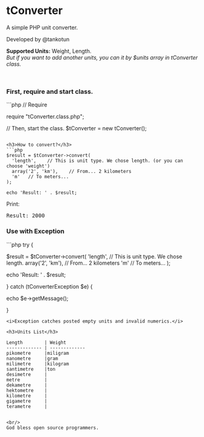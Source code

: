<h1>tConverter</h1>
<p>A simple PHP unit converter.</p>
<p>Developed by @tankotun</p>
<p><strong>Supported Units:</strong> Weight, Length.<br/>
<em>But if you want to add another units, you can it by $units array in tConverter class.</em></p>
<br/>
<h3>First, require and start class.</h3>
```php
// Require

require "tConverter.class.php";

// Then, start the class.
$tConverter = new tConverter();
```

<h3>How to convert?</h3>
```php
$result = $tConverter->convert(
  'length',    // This is unit type. We chose length. (or you can choose 'weight')
  array('2', 'km'),    // From... 2 kilometers
  'm'   // To meters...
);

echo 'Result: ' . $result;
```
Print:
<pre>Result: 2000</pre>

<h3>Use with Exception</h3>
```php
try {

  $result = $tConverter->convert(
    'length',    // This is unit type. We chose length.
    array('2', 'km'),    // From... 2 kilometers
    'm'   // To meters...
  );
  
  echo 'Result: ' . $result;

} catch (tConverterException $e) {

  echo $e->getMessage();
  
}
```
<i>Exception catches posted empty units and invalid numerics.</i>

<h3>Units List</h3>

Length        | Weight
------------- | -------------
pikometre     |miligram
nanometre     |gram
milimetre     |kilogram
santimetre    |ton
desimetre     |
metre         |
dekametre     |
hektometre    |
kilometre     |
gigametre     |
terametre     |


<br/>
God bless open source programmers.

